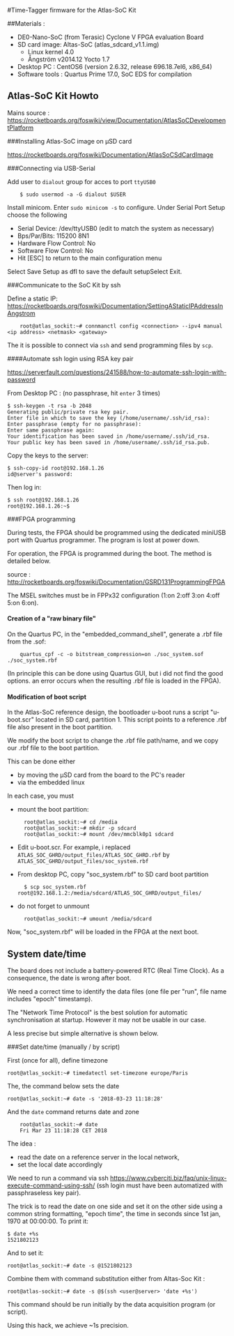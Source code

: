 #Time-Tagger firmware for the Atlas-SoC Kit

##Materials :
* DE0-Nano-SoC (from Terasic) Cyclone V FPGA evaluation Board
* SD card image: Altas-SoC (atlas_sdcard_v1.1.img)
  * Linux kernel 4.0
  * Ångström v2014.12 Yocto 1.7
* Desktop PC : CentOS6 (version 2.6.32, release 696.18.7el6, x86_64)
* Software tools : Quartus Prime 17.0, SoC EDS for compilation



## Atlas-SoC Kit Howto

Mains source :
https://rocketboards.org/foswiki/view/Documentation/AtlasSoCDevelopmentPlatform


###Installing Atlas-SoC image on µSD card

https://rocketboards.org/foswiki/Documentation/AtlasSoCSdCardImage

###Connecting via USB-Serial

Add user to `dialout` group for acces to port `ttyUSB0`

		$ sudo usermod -a -G dialout $USER


Install minicom. Enter `sudo minicom -s` to configure.
Under Serial Port Setup choose the following

 * Serial Device: /dev/ttyUSB0 (edit to match the system as necessary)
 * Bps/Par/Bits: 115200 8N1
 * Hardware Flow Control: No
 * Software Flow Control: No
 * Hit [ESC] to return to the main configuration menu

Select Save Setup as dfl to save the default setupSelect Exit.


###Communicate to the SoC Kit by ssh

Define a static IP:
https://rocketboards.org/foswiki/Documentation/SettingAStaticIPAddressInAngstrom

		root@atlas_sockit:~# connmanctl config <connection> --ipv4 manual <ip address> <netmask> <gateway>

The it is possible to connect via `ssh` and send programming files by `scp`.


####Automate ssh login using RSA key pair

https://serverfault.com/questions/241588/how-to-automate-ssh-login-with-password

From Desktop PC : (no passphrase, hit `enter` 3 times)

    $ ssh-keygen -t rsa -b 2048
    Generating public/private rsa key pair.
    Enter file in which to save the key (/home/username/.ssh/id_rsa):
    Enter passphrase (empty for no passphrase):
    Enter same passphrase again:
    Your identification has been saved in /home/username/.ssh/id_rsa.
    Your public key has been saved in /home/username/.ssh/id_rsa.pub.

Copy the keys to the server:

    $ ssh-copy-id root@192.168.1.26
    id@server's password:


Then log in:

    $ ssh root@192.168.1.26
    root@192.168.1.26:~$



###FPGA programming

During tests, the FPGA should be programmed using the dedicated miniUSB port with Quartus programmer. The program is lost at power down.

For operation, the FPGA is programmed during the boot. The method is detailed below.

source :
http://rocketboards.org/foswiki/Documentation/GSRD131ProgrammingFPGA

The MSEL switches must be in FPPx32 configuration
(1:on 2:off 3:on 4:off 5:on 6:on).


#### Creation of a "raw binary file"

On the Quartus PC, in the "embedded_command_shell", generate a .rbf file from the .sof:

		quartus_cpf -c -o bitstream_compression=on ./soc_system.sof ./soc_system.rbf

(In principle this can be done using Quartus GUI, but i did not find the good options. an error occurs when the resulting .rbf file is loaded in the FPGA).

#### Modification of boot script

In the Atlas-SoC reference design, the bootloader u-boot runs a script "u-boot.scr" located in SD card, partition 1. This script points to a reference .rbf file also
present in the boot partition.

We modify the boot script to change the .rbf file path/name, and we copy our .rbf file to the boot partition.

This can be done either
* by moving the µSD card from the board to the PC's reader
* via the embedded linux

In each case, you must
* mount the boot partition:

		root@atlas_sockit:~# cd /media
		root@atlas_sockit:~# mkdir -p sdcard
		root@atlas_sockit:~# mount /dev/mmcblk0p1 sdcard

* Edit u-boot.scr. For example, i replaced `ATLAS_SOC_GHRD/output_files/ATLAS_SOC_GHRD.rbf`
by `ATLAS_SOC_GHRD/output_files/soc_system.rbf`

* From desktop PC, copy "soc_system.rbf" to SD card boot partition

		$ scp soc_system.rbf root@192.168.1.2:/media/sdcard/ATLAS_SOC_GHRD/output_files/

* do not forget to unmount

		root@atlas_sockit:~# umount /media/sdcard

Now, "soc_system.rbf" will be loaded in the FPGA at the next boot.


## System date/time

The board does not include a battery-powered RTC (Real Time Clock).
As a consequence, the date is wrong after boot.

We need a correct time to identify the data files (one file per "run", file name includes "epoch" timestamp).

The "Network Time Protocol" is the best solution for automatic synchronisation at startup. However it may not be usable in our case.

A less precise but simple alternative is shown below.

###Set date/time (manually / by script)

First (once for all), define timezone

    root@atlas_sockit:~# timedatectl set-timezone europe/Paris

The, the command below sets the date

    root@atlas_sockit:~# date -s '2018-03-23 11:18:28'

And the `date` command returns date and zone

        root@atlas_sockit:~# date
        Fri Mar 23 11:18:28 CET 2018

The idea :
  * read the date on a reference server in the local network,
  * set the local date accordingly

We need to run a command via ssh
https://www.cyberciti.biz/faq/unix-linux-execute-command-using-ssh/
(ssh login must have been automatized with passphraseless key pair).

The trick is to read the date on one side and set it on the other side using a common string formatting, "epoch time", the time in seconds since 1st jan, 1970 at 00:00:00. To print it:

    $ date +%s
    1521802123

And to set it:

    root@atlas_sockit:~# date -s @1521802123

Combine them with command substitution either from Altas-Soc Kit :

    root@atlas-sockit:~# date -s @$(ssh <user@server> 'date +%s')

This command should be run initially by the data acquisition program (or script).

Using this hack, we achieve ~1s precision.
